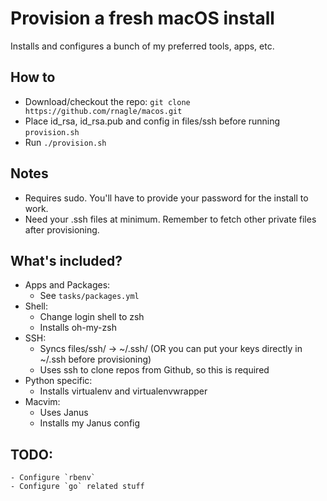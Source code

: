 # Provision a fresh macOS install

Installs and configures a bunch of my preferred tools, apps, etc.

## How to

- Download/checkout the repo: `git clone https://github.com/rnagle/macos.git`
- Place id_rsa, id_rsa.pub and config in files/ssh before running `provision.sh`
- Run `./provision.sh`

## Notes

- Requires sudo. You'll have to provide your password for the install to work.
- Need your .ssh files at minimum. Remember to fetch other private files after provisioning.

## What's included?

- Apps and Packages:
    - See `tasks/packages.yml`
- Shell:
    - Change login shell to zsh
    - Installs oh-my-zsh
- SSH:
    - Syncs files/ssh/ -> ~/.ssh/ (OR you can put your keys directly in ~/.ssh before provisioning)
    - Uses ssh to clone repos from Github, so this is required
- Python specific:
    - Installs virtualenv and virtualenvwrapper
- Macvim:
    - Uses Janus
    - Installs my Janus config

## TODO:
    - Configure `rbenv`
    - Configure `go` related stuff
